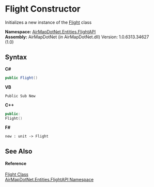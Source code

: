 # Flight Constructor 
 

Initializes a new instance of the <a href="T_AirMapDotNet_Entities_FlightAPI_Flight">Flight</a> class

**Namespace:**&nbsp;<a href="N_AirMapDotNet_Entities_FlightAPI">AirMapDotNet.Entities.FlightAPI</a><br />**Assembly:**&nbsp;AirMapDotNet (in AirMapDotNet.dll) Version: 1.0.6313.34627 (1.0)

## Syntax

**C#**<br />
``` C#
public Flight()
```

**VB**<br />
``` VB
Public Sub New
```

**C++**<br />
``` C++
public:
Flight()
```

**F#**<br />
``` F#
new : unit -> Flight
```


## See Also


#### Reference
<a href="T_AirMapDotNet_Entities_FlightAPI_Flight">Flight Class</a><br /><a href="N_AirMapDotNet_Entities_FlightAPI">AirMapDotNet.Entities.FlightAPI Namespace</a><br />